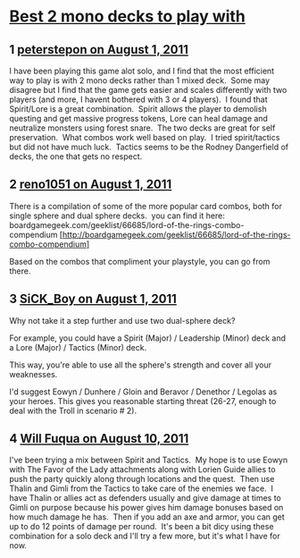 # [Best 2 mono decks to play with](https://community.fantasyflightgames.com/topic/50770-best-2-mono-decks-to-play-with/)

## 1 [peterstepon on August 1, 2011](https://community.fantasyflightgames.com/topic/50770-best-2-mono-decks-to-play-with/?do=findComment&comment=507065)

I have been playing this game alot solo, and I find that the most efficient way to play is with 2 mono decks rather than 1 mixed deck.  Some may disagree but I find that the game gets easier and scales differently with two players (and more, I havent bothered with 3 or 4 players).  I found that Spirit/Lore is a great combination.  Spirit allows the player to demolish questing and get massive progress tokens, Lore can heal damage and neutralize monsters using forest snare.  The two decks are great for self preservation.  What combos work well based on play.  I tried spirit/tactics but did not have much luck.  Tactics seems to be the Rodney Dangerfield of decks, the one that gets no respect. 

## 2 [reno1051 on August 1, 2011](https://community.fantasyflightgames.com/topic/50770-best-2-mono-decks-to-play-with/?do=findComment&comment=507124)

There is a compilation of some of the more popular card combos, both for single sphere and dual sphere decks.  you can find it here: boardgamegeek.com/geeklist/66685/lord-of-the-rings-combo-compendium [http://boardgamegeek.com/geeklist/66685/lord-of-the-rings-combo-compendium]

Based on the combos that compliment your playstyle, you can go from there. 

## 3 [SiCK_Boy on August 1, 2011](https://community.fantasyflightgames.com/topic/50770-best-2-mono-decks-to-play-with/?do=findComment&comment=507264)

Why not take it a step further and use two dual-sphere deck?

For example, you could have a Spirit (Major) / Leadership (Minor) deck and a Lore (Major) / Tactics (Minor) deck.

This way, you're able to use all the sphere's strength and cover all your weaknesses.

I'd suggest Eowyn / Dunhere / Gloin and Beravor / Denethor / Legolas as your heroes. This gives you reasonable starting threat (26-27, enough to deal with the Troll in scenario # 2).

## 4 [Will Fuqua on August 10, 2011](https://community.fantasyflightgames.com/topic/50770-best-2-mono-decks-to-play-with/?do=findComment&comment=512386)

I've been trying a mix between Spirit and Tactics.  My hope is to use Eowyn with The Favor of the Lady attachments along with Lorien Guide allies to push the party quickly along through locations and the quest.  Then use Thalin and Gimli from the Tactics to take care of the enemies we face.  I have Thalin or allies act as defenders usually and give damage at times to Gimli on purpose because his power gives him damage bonuses based on how much damage he has.  Then if you add an axe and armor, you can get up to do 12 points of damage per round.  It's been a bit dicy using these combination for a solo deck and I'll try a few more, but it's what I have for now.

